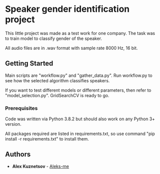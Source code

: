 # Speaker gender identification project

This little project was made as a test work for one company.
The task was to train model to classify gender of the speaker.

All audio files are in .wav format with sample rate 8000 Hz, 16 bit.

## Getting Started

Main scripts are "workflow.py" and "gather_data.py".
Run workflow.py to see how the selected algorithm classifies speakers.

If you want to test different models or different parameters, then refer to "model_selection.py".
GridSearchCV is ready to go.

### Prerequisites

Code was written via Python 3.8.2 but should also work on any Python 3+ version.

All packages required are listed in requirements.txt, 
so use command "pip install -r requirements.txt" to install them.


## Authors

* **Alex Kuznetsov** - [Aleks-me](https://github.com/Aleks-me)
